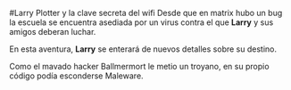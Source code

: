 #Larry Plotter y la clave secreta del wifi
Desde que en matrix hubo un bug la escuela se encuentra asediada por un virus
contra el que **Larry** y sus amigos deberan luchar.

En esta aventura, **Larry** se enterará de nuevos detalles sobre su destino.

Como el mavado hacker Ballmermort le metio un troyano,
en su propio código podía esconderse Maleware.
